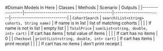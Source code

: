 #Domain Models In Here
| Classes         | Methods                                     | Scenario               | Outputs					   |
|-----------------|---------------------------------------------|------------------------|-----------------------------|
| `CohortSearch`  | `search(List<string> cohorts, String name)` | If name is in list     | list of matching cohorts    |
|                 |                                             | If name is not in list | empty list				   |
| `TotalPrice`    | `sum(List<string, double, int> cart)`		| If cart has items      | total value of items		   |
|                 |                                             | If cart has no items   | 0        				   |
| `Checkout`	  | `print(List<string, double, int> cart)`		| If cart has items		 | print receipt			   |
|				  |												| If cart has no items	 | don't print receipt		   |